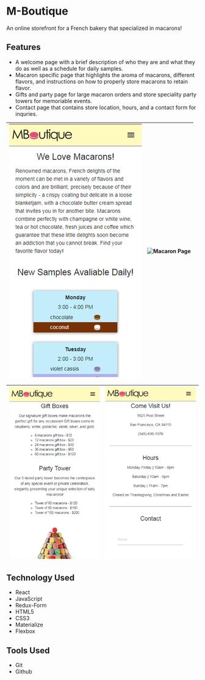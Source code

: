# M-Boutique

An online storefront for a French bakery that specialized in macarons!

##  Features

* A welcome page with a brief description of who they are and what they do as well as a schedule for daily samples.
* Macaron specific page that highlights the aroma of macarons, different flavors, and instructions on how to properly store macarons to retain flavor.
* Gifts and party page for large macaron orders and store speciality party towers for memoriable events.
* Contact page that contains store location, hours, and a contact form for inquries.

![Landing Page](src/assets/images/mb-welcome.png) | ![Macaron Page](src/assets/images/mb-macaron.jpeg)
:--------------------------:|:--------------------------:

![Gifts and Parties Page](src/assets/images/mb-gifts.png) | ![Contact Page](src/assets/images/mb-contact.png)
:-------------------------:|:-------------------------:

## Technology Used

* React
* JavaScript
* Redux-Form
* HTML5
* CSS3
* Materialize
* Flexbox

## Tools Used

* Git
* Github

